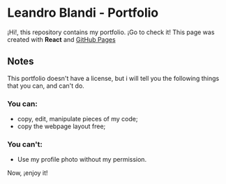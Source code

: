 # Leandro Blandi - Portfolio

¡Hi!, this repository contains my portfolio. ¡Go to check it!
This page was created with **React** and [GitHub Pages](https://pages.github.com/)

## Notes

This portfolio doesn't have a license, but i will tell you the following things that you can, and can't do.


### You can:
- copy, edit, manipulate pieces of my code;
- copy the webpage layout free;

### You can't:
- Use my profile photo without my permission.

Now, ¡enjoy it!
